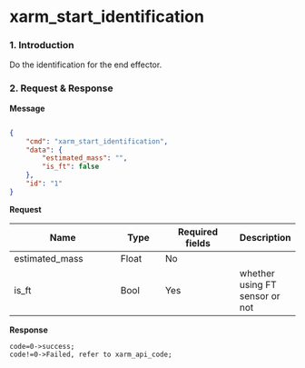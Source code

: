 # xarm\_start\_identification

### 1. Introduction

Do the identification for the end effector.

### 2. Request & Response


**Message**

```json

{
    "cmd": "xarm_start_identification",
    "data": {
        "estimated_mass": "", 
        "is_ft": false
    },
    "id": "1"
}
```



**Request**

<table data-full-width="true"><thead><tr><th width="206">Name</th><th width="79">Type</th><th width="146">Required fields</th><th>Description</th></tr></thead><tbody><tr><td>estimated_mass</td><td>Float</td><td>No</td><td></td></tr><tr><td>is_ft</td><td>Bool</td><td>Yes</td><td>whether using FT sensor or not</td></tr></tbody></table>

**Response**
```
code=0->success;
code!=0->Failed, refer to xarm_api_code;
```

